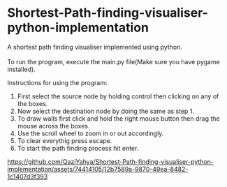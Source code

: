 # Shortest-Path-finding-visualiser-python-implementation
A shortest path finding visualiser implemented using python. <br> <br>
To run the program, execute the main.py file(Make sure you have pygame installed). <br>

Instructions for using the program:
<ol>
  <li>First select the source node by holding control then clicking on any of the boxes.</li>
  <li>Now select the destination node by doing the same as step 1.</li>
  <li>To draw walls first click and hold the right mouse button then drag the mouse across the boxes.</li>
  <li>Use the scroll wheel to zoom in or out accordingly. </li>
  <li>To clear everythig press escape.</li>
  <li>To start the path finding process hit enter.</li>
</ol>

https://github.com/QaziYahya/Shortest-Path-finding-visualiser-python-implementation/assets/74414105/12b7589a-9870-49ea-8482-1c1407d3f393

